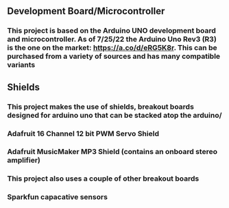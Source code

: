 ## Development Board/Microcontroller

### This project is based on the Arduino UNO development board and microcontroller.  As of 7/25/22 the Arduino Uno Rev3 (R3) is the one on the market: https://a.co/d/eRG5K8r.  This can be purchased from a variety of sources and has many compatible variants

## Shields

### This project makes the use of shields, breakout boards designed for arduino uno that can be stacked atop the arduino/
### Adafruit 16 Channel 12 bit PWM Servo Shield
### Adafruit MusicMaker MP3 Shield (contains an onboard stereo amplifier)

### This project also uses a couple of other breakout boards

### Sparkfun capacative sensors
